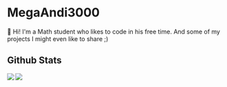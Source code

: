 # MegaAndi3000

👋 Hi! I'm a Math student who likes to code in his free time. And some of my projects I might even like to share ;)

## Github Stats

<img align="left" src="https://github-readme-stats-six-zeta-74.vercel.app/api/top-langs?username=MegaAndi3000&exclude_repo=github-readme-stats&layout=compact&theme=dark&hide_border=true&bg_color=0D1117&langs_count=6&count_weight=0.32&size_weight=1&hide=Makefile"/>
<img align="center" src="https://github-readme-stats-six-zeta-74.vercel.app/api?username=MegaAndi3000&hide=prs,contribs&include_all_commits=true&hide_rank=true&show_icons=true&theme=dark&hide_border=true&bg_color=0D1117&icon_color=97CA00"/>
